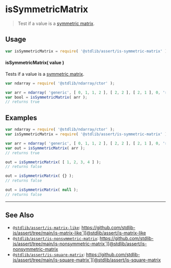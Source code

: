 <!--

@license Apache-2.0

Copyright (c) 2018 The Stdlib Authors.

Licensed under the Apache License, Version 2.0 (the "License");
you may not use this file except in compliance with the License.
You may obtain a copy of the License at

   http://www.apache.org/licenses/LICENSE-2.0

Unless required by applicable law or agreed to in writing, software
distributed under the License is distributed on an "AS IS" BASIS,
WITHOUT WARRANTIES OR CONDITIONS OF ANY KIND, either express or implied.
See the License for the specific language governing permissions and
limitations under the License.

-->

# isSymmetricMatrix

> Test if a value is a [symmetric matrix][symmetric-matrix].

<section class="usage">

## Usage

```javascript
var isSymmetricMatrix = require( '@stdlib/assert/is-symmetric-matrix' );
```

#### isSymmetricMatrix( value )

Tests if a value is a [symmetric matrix][symmetric-matrix].

```javascript
var ndarray = require( '@stdlib/ndarray/ctor' );

var arr = ndarray( 'generic', [ 0, 1, 1, 2 ], [ 2, 2 ], [ 2, 1 ], 0, 'row-major' );
var bool = isSymmetricMatrix( arr );
// returns true
```

</section>

<!-- /.usage -->

<section class="examples">

## Examples

<!-- eslint no-undef: "error" -->

```javascript
var ndarray = require( '@stdlib/ndarray/ctor' );
var isSymmetricMatrix = require( '@stdlib/assert/is-symmetric-matrix' );

var arr = ndarray( 'generic', [ 0, 1, 1, 2 ], [ 2, 2 ], [ 2, 1 ], 0, 'row-major' );
var out = isSymmetricMatrix( arr );
// returns true

out = isSymmetricMatrix( [ 1, 2, 3, 4 ] );
// returns false

out = isSymmetricMatrix( {} );
// returns false

out = isSymmetricMatrix( null );
// returns false
```

</section>

<!-- /.examples -->

<!-- Section for related `stdlib` packages. Do not manually edit this section, as it is automatically populated. -->

<section class="related">

* * *

## See Also

-   [`@stdlib/assert/is-matrix-like`][@stdlib/assert/is-matrix-like]: https://github.com/stdlib-js/assert/tree/main/is-matrix-like`][@stdlib/assert/is-matrix-like
-   [`@stdlib/assert/is-nonsymmetric-matrix`][@stdlib/assert/is-nonsymmetric-matrix]: https://github.com/stdlib-js/assert/tree/main/is-nonsymmetric-matrix`][@stdlib/assert/is-nonsymmetric-matrix
-   [`@stdlib/assert/is-square-matrix`][@stdlib/assert/is-square-matrix]: https://github.com/stdlib-js/assert/tree/main/is-square-matrix`][@stdlib/assert/is-square-matrix

</section>

<!-- /.related -->

<!-- Section for all links. Make sure to keep an empty line after the `section` element and another before the `/section` close. -->

<section class="links">

[symmetric-matrix]: https://en.wikipedia.org/wiki/Symmetric_matrix

<!-- <related-links> -->

[@stdlib/assert/is-matrix-like]: https://github.com/stdlib-js/assert/tree/main/is-matrix-like

[@stdlib/assert/is-nonsymmetric-matrix]: https://github.com/stdlib-js/assert/tree/main/is-nonsymmetric-matrix

[@stdlib/assert/is-square-matrix]: https://github.com/stdlib-js/assert/tree/main/is-square-matrix

<!-- </related-links> -->

</section>

<!-- /.links -->
